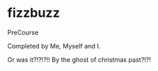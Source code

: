  # fizzbuzz
PreCourse 

Completed by Me, Myself and I.

Or was it?!?!?!! By the ghost of christmas past?!?!
